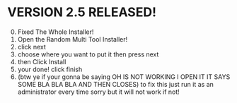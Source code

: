 # VERSION 2.5 RELEASED!
0. Fixed The Whole Installer!
1. Open the Random Multi Tool Installer!
3. click next
4. choose where you want to put it then press next
5. then Click Install
6. your done! click finish
7. (btw ye if your gonna be saying OH IS NOT WORKING I OPEN IT IT SAYS SOME BLA BLA BLA AND THEN CLOSES) to fix this just run it as an administrator every time sorry but it will not work if not!
